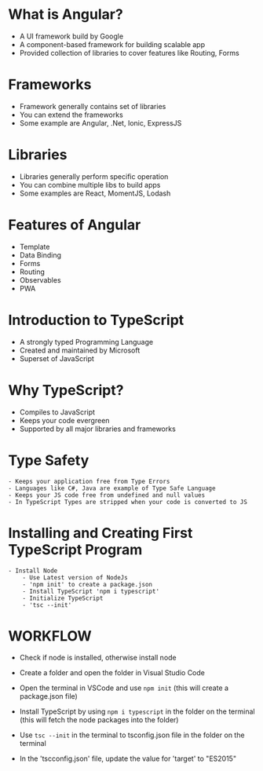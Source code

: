 # What is Angular?
  - A UI framework build by Google
  - A component-based framework for building scalable app
  - Provided collection of libraries to cover features like Routing, Forms
  
  # Frameworks
  - Framework generally contains set of libraries
  - You can extend the frameworks
  - Some example are Angular, .Net, Ionic, ExpressJS
 
# Libraries
  - Libraries generally perform specific operation
  - You can combine multiple libs to build apps
  - Some examples are React, MomentJS, Lodash
  
 # Features of Angular
  - Template
  - Data Binding
  - Forms
  - Routing
  - Observables
  - PWA
  
 # Introduction to TypeScript
  - A strongly typed Programming Language
  - Created and maintained by Microsoft
  - Superset of JavaScript
  
 # Why TypeScript?
  - Compiles to JavaScript
  - Keeps your code evergreen
  - Supported by all major libraries and frameworks
  
  # Type Safety
    - Keeps your application free from Type Errors
    - Languages like C#, Java are example of Type Safe Language
    - Keeps your JS code free from undefined and null values
    - In TypeScript Types are stripped when your code is converted to JS
    
  # Installing and Creating First TypeScript Program
    - Install Node
		- Use Latest version of NodeJs
		- 'npm init' to create a package.json
		- Install TypeScript 'npm i typescript'
		- Initialize TypeScript
		- 'tsc --init'
  
  
  
  
  
  
  # WORKFLOW
  - Check if node is installed, otherwise install node
  - Create a folder and open the folder in Visual Studio Code
  - Open the terminal in VSCode and use `npm init` (this will create a package.json file)
  - Install TypeScript by using `npm i typescript` in the folder on the terminal (this will fetch the node packages into the folder)
  - Use `tsc --init` in the terminal to tsconfig.json file in the folder on the terminal
  
  
  - In the 'tscconfig.json' file, update the value for 'target' to "ES2015"
  
